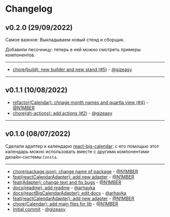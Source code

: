 # Changelog

## v0.2.0 (29/09/2022)
Самое важное:
Выкладываем новый стенд и сборщик.

Добавили песочницу: теперь в ней можно смотреть примеры компонентов.

---

- [chore(build): new builder and new stand (#5)](https://github.com/consta-design-system/react-big-calendar-adapter/commit/89bd900f250cf9cd2e80f0ef42efabec67cc80d0) - [@gizeasy](https://github.com/gizeasy)

--------------------

## v0.1.1 (10/08/2022)
- [refactor(Calendar): chnage month names and quartla view (#4)](https://github.com/consta-design-system/react-big-calendar-adapter/commit/a2dc3f7c1e1343d7a300b5115a9d09485346a06b) - [@N1MBER](https://github.com/N1MBER)
- [chore(gh-actions): add actions (#2)](https://github.com/consta-design-system/react-big-calendar-adapter/commit/57bcce2c3ce5cc796b54a061f78b22ea93a1d128) - [@gizeasy](https://github.com/gizeasy)

--------------------

## v0.1.0 (08/07/2022)
Сделали адаптер к календарю [react-big-calendar](https://jquense.github.io/react-big-calendar/examples/?path=/docs/about-big-calendar--page): с его помощью этот календарь можно использовать вместе с другими компонентами дизайн-системы `Consta`.

---

- [chore(package.json): change name of package](https://github.com/consta-design-system/react-big-calendar-adapter/commit/733ebcc1a3b2065e5e25d08efd2dec405daafec0) - [@N1MBER](https://github.com/N1MBER)
- [feat(reactCalendarAdapter): add new adapter](https://github.com/consta-design-system/react-big-calendar-adapter/commit/0347d9e60388495e1e30a37ce9c2cfd25e9f924b) - [@N1MBER](https://github.com/N1MBER)
- [feat(Adapter): change text and fix bugs](https://github.com/consta-design-system/react-big-calendar-adapter/commit/38b1ed16a6b003b9cffab50146ae2e694bf7fe18) - [@N1MBER](https://github.com/N1MBER)
- [docs(readme): add readme](https://github.com/consta-design-system/react-big-calendar-adapter/commit/074c155eb0048d2d0b3e37470a57967176f2e87f) - [@arhayka](https://github.com/arhayka)
- [docs(reactBigCalendarAdapter): edit docs](https://github.com/consta-design-system/react-big-calendar-adapter/commit/d88e094a84a368feb300378eb53f77660c66d001) - [@arhayka](https://github.com/arhayka)
- [feat(reactCalendarAdapter): add new adapter](https://github.com/consta-design-system/react-big-calendar-adapter/commit/8482d271b8b67e31619298bb9a499b027d7e3113) - [@N1MBER](https://github.com/N1MBER)
- [chore(Calendar): add main files for lib](https://github.com/consta-design-system/react-big-calendar-adapter/commit/727da699bb3eb3c826fd0ebfcbd0cabe081f7683) - [@N1MBER](https://github.com/N1MBER)
- [Initial commit](https://github.com/consta-design-system/react-big-calendar-adapter/commit/5ef362899f8ee5e1213e5f0dd00469e90d853b42) - [@gizeasy](https://github.com/gizeasy)
